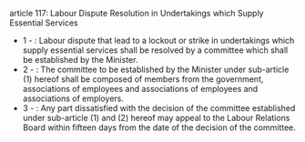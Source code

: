 article 117: Labour Dispute Resolution in Undertakings which Supply Essential Services

<ul>
			<li>1 - : Labour dispute that lead to a lockout or strike in undertakings which supply essential services shall be resolved by a committee which shall be established by the Minister.<ul>
			</ul></li>			<li>2 - : The committee to be established by the Minister under sub-article (1) hereof shall be composed of members from the government, associations of employees and associations of employees and associations of employers.<ul>
			</ul></li>			<li>3 - : Any part dissatisfied with the decision of the committee established under sub-article (1) and (2) hereof may appeal to the Labour Relations Board within fifteen days from the date of the decision of the committee.<ul>
			</ul></li></ul>